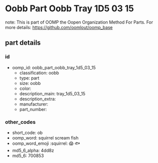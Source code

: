 # Oobb Part Oobb Tray 1D5 03 15  

note: This is part of OOMP the Oopen Organization Method For Parts. For more details: https://github.com/oomlout/oomp_base

##  part details





### id
* oomp_id: oobb_part_oobb_tray_1d5_03_15
  * classification: oobb
  * type: part
  * size: oobb
  * color: 
  * description_main: tray_1d5_03_15
  * description_extra: 
  * manufacturer: 
  * part_number: 

### other_codes
* short_code: ob
* oomp_word: squirrel scream fish
* oomp_word_emoji :squirrel: :scream: :fish:
* md5_6_alpha: 4dd8z
* md5_6: 700853